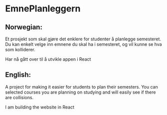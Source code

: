 # EmnePlanleggern

## Norwegian:
Et prosjekt som skal gjøre det enklere for studenter å planlegge semesteret.
Du kan enkelt velge inn emnene du skal ha i semesteret, og vil kunne se hva som kolliderer.

Har nå gått over til å utvikle appen i React

## English:
A project for making it easier for students to plan their semesters. 
You can selected courses you are planning on studying and will easily see if there are collisions.

I am building the website in React
